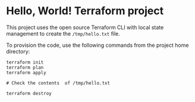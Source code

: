 # Hello, World! Terraform project

This project uses the open source Terraform CLI with local state management
to create the `/tmp/hello.txt` file.

To provision the code, use the following commands from the project home directory:

```
terraform init
terraform plan
terraform apply

# Check the contents  of /tmp/hello.txt

terraform destroy
```
